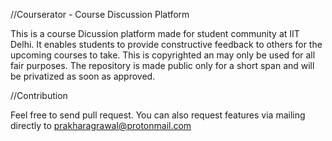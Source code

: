//Courserator - Course Discussion Platform

This is a course Dicussion platform made for student community at IIT Delhi. It enables students to provide constructive feedback to others for the upcoming courses to take. This is copyrighted an may only be used for all fair purposes. The repository is made public only for a short span and will be privatized as soon as approved.


//Contribution

Feel free to send pull request. You can also request features via mailing directly to prakharagrawal@protonmail.com 
